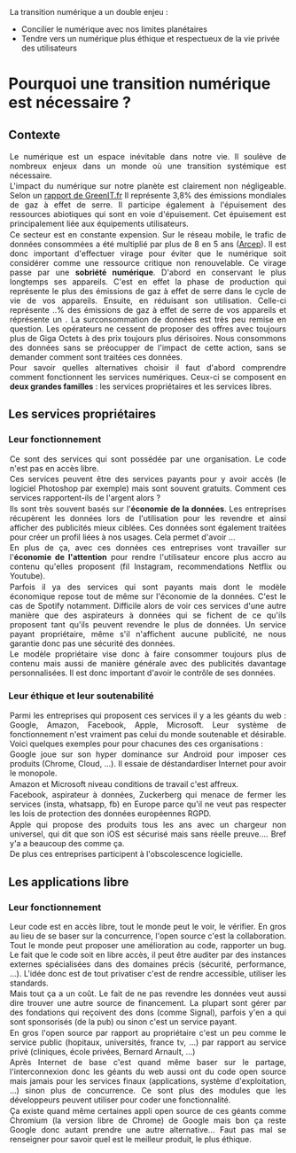 La transition numérique a un double enjeu :

- Concilier le numérique avec nos limites planétaires
- Tendre vers un numérique plus éthique et respectueux de la vie privée des utilisateurs

# Pourquoi une transition numérique est nécessaire ?

## Contexte

Le numérique est un espace inévitable dans notre vie. Il soulève de nombreux enjeux dans un monde où une transition systémique est nécessaire.

L'impact du numérique sur notre planète est clairement non négligeable. Selon un [rapport de GreenIT.fr](https://www.greenit.fr/empreinte-environnementale-du-numerique-mondial/) Il représente 3,8% des émissions mondiales de gaz à effet de serre. Il participe également à l'épuisement des ressources abiotiques qui sont en voie d'épuisement. Cet épuisement est principalement liée aux équipements utilisateurs.

Ce secteur est en constante expension. Sur le réseau mobile, le trafic de données consommées a été multiplié par plus de 8 en 5 ans ([Arcep](https://www.arcep.fr/cartes-et-donnees/nos-publications-chiffrees/observatoire-des-marches-des-communications-electroniques-en-france/t3-2021.html)). Il est donc important d'effectuer virage pour éviter que le numérique soit considérer comme une ressource critique non renouvelable. Ce virage passe par une **sobriété numérique**.
D'abord en conservant le plus longtemps ses appareils. C'est en effet la phase de production qui représente le plus des émissions de gaz à effet de serre dans le cycle de vie de vos appareils.
Ensuite, en réduisant son utilisation. Celle-ci représente ..% des émissions de gaz à effet de serre de vos appareils et réprésente un . La surconsommation de données est très peu remise en question. Les opérateurs ne cessent de proposer des offres avec toujours plus de Giga Octets à des prix toujours plus dérisoires. Nous consommons des données sans se préocupper de l'impact de cette action, sans se demander comment sont traitées ces données.

Pour savoir quelles alternatives choisir il faut d'abord comprendre comment fonctionnent les services numériques. Ceux-ci se composent en **deux grandes familles** : les services propriétaires et les services libres.

## Les services propriétaires

### Leur fonctionnement

Ce sont des services qui sont possédée par une organisation. Le code n'est pas en accès libre.

Ces services peuvent être des services payants pour y avoir accès (le logiciel Photoshop par exemple) mais sont souvent gratuits. Comment ces services rapportent-ils de l'argent alors ?

Ils sont très souvent basés sur l'**économie de la données**. Les entreprises récupèrent les données lors de l'utilisation pour les revendre et ainsi afficher des publicités mieux ciblées. Ces données sont également traitées pour créer un profil liées à nos usages. Cela permet d'avoir ...

En plus de ça, avec ces données ces entreprises vont travailler sur l'**économie de l'attention** pour rendre l'utilisateur encore plus accro au contenu qu'elles proposent (fil Instagram, recommendations Netflix ou Youtube).

Parfois il ya des services qui sont payants mais dont le modèle économique repose tout de même sur l'économie de la données. C'est le cas de Spotify notamment. Difficile alors de voir ces services d'une autre manière que des aspirateurs à données qui se fichent de ce qu'ils proposent tant qu'ils peuvent revendre le plus de données. Un service payant propriétaire, même s'il n'affichent aucune publicité, ne nous garantie donc pas une sécurité des données.

Le modèle propriétaire vise donc à faire consommer toujours plus de contenu mais aussi de manière générale avec des publicités davantage personnalisées. Il est donc important d'avoir le contrôle de ses données.

### Leur éthique et leur soutenabilité

Parmi les entreprises qui proposent ces services il y a les géants du web : Google, Amazon, Facebook, Apple, Microsoft. Leur système de fonctionnement n'est vraiment pas celui du monde soutenable et désirable. Voici quelques exemples pour pour chacunes des ces organisations :

Google joue sur son hyper dominance sur Android pour imposer ces produits (Chrome, Cloud, ...). Il essaie de déstandardiser Internet pour avoir le monopole.

Amazon et Microsoft niveau conditions de travail c'est affreux.

Facebook, aspirateur à données, Zuckerberg qui menace de fermer les services (insta, whatsapp, fb) en Europe parce qu'il ne veut pas respecter les lois de protection des données européennes RGPD.

Apple qui propose des produits tous les ans avec un chargeur non universel, qui dit que son iOS est sécurisé mais sans réelle preuve.... Bref y'a a beaucoup des comme ça.

De plus ces entreprises participent à l'obscolescence logicielle.

## Les applications libre

### Leur fonctionnement

Leur code est en accès libre, tout le monde peut le voir, le vérifier. En gros au lieu de se baser sur la concurrence, l'open source c'est la collaboration. Tout le monde peut proposer une amélioration au code, rapporter un bug. Le fait que le code soit en libre accès, il peut être auditer par des instances externes spécialisées dans des domaines précis (sécurité, performance, ...). L'idée donc est de tout privatiser c'est de rendre accessible, utiliser les standards.

Mais tout ça a un coût. Le fait de ne pas revendre les données veut aussi dire trouver une autre source de financement. La plupart sont gérer par des fondations qui reçoivent des dons (comme Signal), parfois y'en a qui sont sponsorisés (de la pub) ou sinon c'est un service payant.

En gros l'open source par rapport au propriétaire c'est un peu comme le service public (hopitaux, universités, france tv, ...) par rapport au service privé (cliniques, école privées, Bernard Arnault, ...)

Après Internet de base c'est quand même baser sur le partage, l'interconnexion donc les géants du web aussi ont du code open source mais jamais pour les services finaux (applications, système d'exploitation, ...) sinon plus de concurrence. Ce sont plus des modules que les développeurs peuvent utiliser pour coder une fonctionnalité.

Ça existe quand même certaines appli open source de ces géants comme Chromium (la version libre de Chrome) de Google mais bon ça reste Google donc autant prendre une autre alternative...
Faut pas mal se renseigner pour savoir quel est le meilleur produit, le plus éthique.

<style>
p{
    margin:0.5%;
    text-align: justify;
    text-justify: inter-word;
}
</style>
